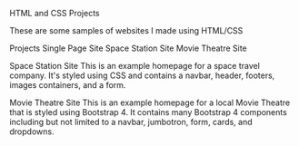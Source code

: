 HTML and CSS Projects

These are some samples of websites I made using HTML/CSS

Projects
Single Page Site
Space Station Site
Movie Theatre Site

Space Station Site
This is an example homepage for a space travel company. It's styled using CSS and contains a navbar, header, footers, images containers, and a form.

Movie Theatre Site
This is an example homepage for a local Movie Theatre that is styled using Bootstrap 4. It contains many Bootstrap 4 components including but not limited to a navbar, jumbotron, form, cards, and dropdowns.
